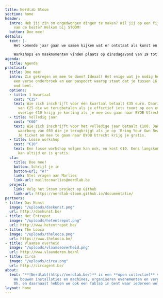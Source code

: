 ```yaml
---
title: Nerdlab Stoom
section: home
header:
  intro: Heb jij zin om ongedwongen dingen te maken? Wil jij op een fijne manier leren
    van de beste? Welkom bij STOOM!
  button: Doe mee!
details:
  text: |-
    Het komende jaar gaan we samen kijken wat er ontstaat als kunst en technologie botsen. Aan de hand van laagdrempelige workshops kijken we hoe je met een beamer kan mappen, zoeken we de limieten van VR en gaan we aan de slag met licht. Jep, dat las je goed.

    Workshops en maakmomenten vinden plaats op dinsdagavond van 19 tot 21u30. Elke woensdagavond vanaf 19u00 is het lab open, en kan je komen doorwerken aan je creatie. Nerdlab vind je in Nieuwland 65, 9000 Gent. Garagepoort door, eerste links. Verzekering en gezelligheid zijn geregeld.
agenda:
  title: Agenda
practical:
  title: Doe mee!
  intro: Zin gekregen om mee te doen? Ideaal! Het enige wat je nodig hebt is een laptop,
    een verse onderbroek en een paspoort waarop staat dat je tussen 16 en 25 jaar
    oud bent.
  options:
  - title: 1 kwartaal
    cost: "€35"
    text: Wie zich inschrijft voor één kwartaal betaalt €35 euro. Daarin zit een waarborg
      van €25 die we terugbetalen als je effectief iets toont op een evenement. De
      overige €10 krijg je korting als je mee zou gaan naar BYOB Utrecht.
  - title: Volledig jaar
    cost: "€60"
    text: Wie zich inschrijft voor het volledige jaar betaalt €100. Daarin zit een
      waarborg van €60 die je terugkrijgt als je op ‘Bring Your Own Beamer’ staat.
      Je ticket om mee te gaan naar BYOB Utrecht krijg je gratis.
  - title: Losse workshop
    cost: "€10"
    text: Een losse workshop volgen kan ook, en kost €10. Eens langskomen op een werkmoment
      kan altijd en is gratis.
  cta:
    title: Doe mee!
    button: Schrijf je in
    button-url: "#!"
    link: Stel vragen aan Marlies
    link-url: mailto:marlies@nerdlab.be
  project:
    link: Volg het Stoom project op Github
    link-url: https://nerdlab-stoom.github.io/documentatie/
partners:
- title: Das Kunst
  image: "/uploads/daskunst.png"
  url: http://daskunst.be/
- title: Het Entrepot
  image: "/uploads/hetentrepot.png"
  url: http://www.hetentrepot.be/
- title: The Looca
  image: "/uploads/thelooca.png"
  url: https://www.thelooca.be/
- title: Vlaamse overheid
  image: "/uploads/vlaamseoverheid.png"
  url: http://www.vlaanderen.be/nl
- title: Circa
  image: "/uploads/circa.png"
  url: http://circagent.be/
about:
  text: "**[Nerdlab](http://nerdlab.be/)** is een **open collectief** van **makers**.
    We bouwen installaties en machines, organiseren evenementen en veroveren de wereld.
    Oh, en daarnaast hebben we ook een fablab in Gent waar iedereen welkom is."
layout: home
---
```


